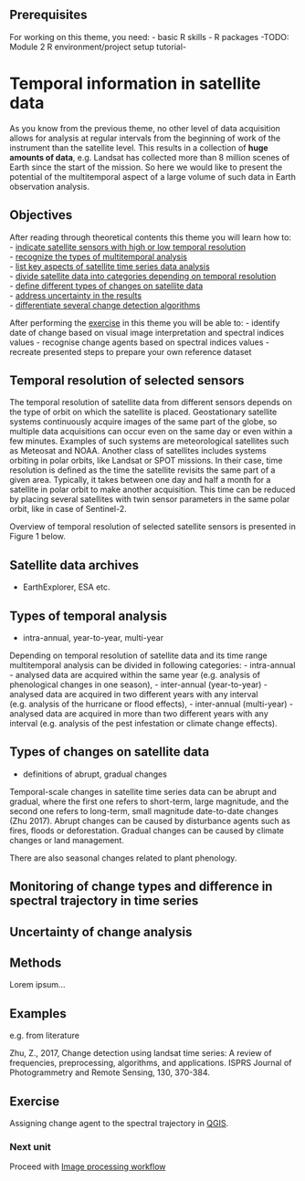 ## Prerequisites

For working on this theme, you need: - basic R skills - R packages
-TODO: Module 2 R environment/project setup tutorial-

# Temporal information in satellite data

As you know from the previous theme, no other level of data acquisition
allows for analysis at regular intervals from the beginning of work of
the instrument than the satellite level. This results in a collection of
**huge amounts of data**, e.g. Landsat has collected more than 8 million
scenes of Earth since the start of the mission. So here we would like to
present the potential of the multitemporal aspect of a large volume of
such data in Earth observation analysis.

## Objectives

After reading through theoretical contents this theme you will learn how
to:<br> - [indicate satellite sensors with high or low temporal
resolution](#resolution)<br> - [recognize the types of multitemporal
analysis](#temporal-analysis)<br> - [list key aspects of satellite time
series data analysis](#aspects)<br> - [divide satellite data into
categories depending on temporal resolution](#monitoring)<br> - [define
different types of changes on satellite data](#changes)<br> - [address
uncertainty in the results](#uncertainty)<br> - [differentiate several
change detection algorithms](#methods)<br>

After performing the [exercise](#exercise) in this theme you will be
able to: - identify date of change based on visual image interpretation
and spectral indices values - recognise change agents based on spectral
indices values - recreate presented steps to prepare your own reference
dataset

## Temporal resolution of selected sensors

The temporal resolution of satellite data from different sensors depends
on the type of orbit on which the satellite is placed. Geostationary
satellite systems continuously acquire images of the same part of the
globe, so multiple data acquisitions can occur even on the same day or
even within a few minutes. Examples of such systems are meteorological
satellites such as Meteosat and NOAA. Another class of satellites
includes systems orbiting in polar orbits, like Landsat or SPOT
missions. In their case, time resolution is defined as the time the
satellite revisits the same part of a given area. Typically, it takes
between one day and half a month for a satellite in polar orbit to make
another acquisition. This time can be reduced by placing several
satellites with twin sensor parameters in the same polar orbit, like in
case of Sentinel-2.

Overview of temporal resolution of selected satellite sensors is
presented in Figure 1 below.

## Satellite data archives

-   EarthExplorer, ESA etc.

## Types of temporal analysis

-   intra-annual, year-to-year, multi-year

Depending on temporal resolution of satellite data and its time range
multitemporal analysis can be divided in following categories: -
intra-annual - analysed data are acquired within the same year
(e.g. analysis of phenological changes in one season), - inter-annual
(year-to-year) - analysed data are acquired in two different years with
any interval (e.g. analysis of the hurricane or flood effects), -
inter-annual (multi-year) - analysed data are acquired in more than two
different years with any interval (e.g. analysis of the pest infestation
or climate change effects).

## Types of changes on satellite data

-   definitions of abrupt, gradual changes

Temporal-scale changes in satellite time series data can be abrupt and
gradual, where the first one refers to short-term, large magnitude, and
the second one refers to long-term, small magnitude date-to-date changes
(Zhu 2017). Abrupt changes can be caused by disturbance agents such as
fires, floods or deforestation. Gradual changes can be caused by climate
changes or land management.

There are also seasonal changes related to plant phenology.

## Monitoring of change types and difference in spectral trajectory in time series

## Uncertainty of change analysis

## Methods

Lorem ipsum…

## Examples

e.g. from literature

Zhu, Z., 2017, Change detection using landsat time series: A review of
frequencies, preprocessing, algorithms, and applications. ISPRS Journal
of Photogrammetry and Remote Sensing, 130, 370-384.

## Exercise

Assigning change agent to the spectral trajectory in
[QGIS](../../software/software_qgis.md).

### Next unit

Proceed with [Image processing
workflow](../03_image_processing/03_image_processing.md)
